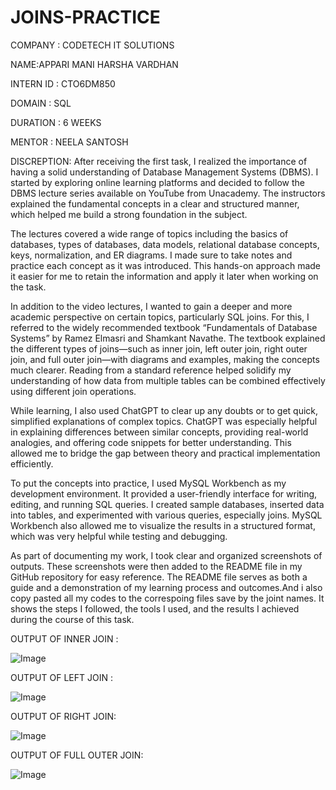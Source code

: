 # JOINS-PRACTICE

COMPANY : CODETECH IT SOLUTIONS

NAME:APPARI MANI HARSHA VARDHAN

INTERN ID : CTO6DM850

DOMAIN : SQL

DURATION : 6 WEEKS

MENTOR : NEELA SANTOSH

DISCREPTION:
After receiving the first task, I realized the importance of having a solid understanding of Database Management Systems (DBMS). I started by exploring online learning platforms and decided to follow the DBMS lecture series available on YouTube from Unacademy. The instructors explained the fundamental concepts in a clear and structured manner, which helped me build a strong foundation in the subject.

The lectures covered a wide range of topics including the basics of databases, types of databases, data models, relational database concepts, keys, normalization, and ER diagrams. I made sure to take notes and practice each concept as it was introduced. This hands-on approach made it easier for me to retain the information and apply it later when working on the task.

In addition to the video lectures, I wanted to gain a deeper and more academic perspective on certain topics, particularly SQL joins. For this, I referred to the widely recommended textbook “Fundamentals of Database Systems” by Ramez Elmasri and Shamkant Navathe. The textbook explained the different types of joins—such as inner join, left outer join, right outer join, and full outer join—with diagrams and examples, making the concepts much clearer. Reading from a standard reference helped solidify my understanding of how data from multiple tables can be combined effectively using different join operations.

While learning, I also used ChatGPT to clear up any doubts or to get quick, simplified explanations of complex topics. ChatGPT was especially helpful in explaining differences between similar concepts, providing real-world analogies, and offering code snippets for better understanding. This allowed me to bridge the gap between theory and practical implementation efficiently.

To put the concepts into practice, I used MySQL Workbench as my development environment. It provided a user-friendly interface for writing, editing, and running SQL queries. I created sample databases, inserted data into tables, and experimented with various queries, especially joins. MySQL Workbench also allowed me to visualize the results in a structured format, which was very helpful while testing and debugging.

As part of documenting my work, I took clear and organized screenshots of outputs. These screenshots were then added to the README file in my GitHub repository for easy reference. The README file serves as both a guide and a demonstration of my learning process and outcomes.And i also copy pasted all my codes to the correspoing files save by the joint names. It shows the steps I followed, the tools I used, and the results I achieved during the course of this task.

OUTPUT OF INNER JOIN :

![Image](https://github.com/user-attachments/assets/2856eb3c-390e-4e42-99a8-54cf9917d70f)

OUTPUT OF LEFT JOIN :

![Image](https://github.com/user-attachments/assets/61a5f71b-782f-495e-975c-7159aafeac2c)

OUTPUT OF RIGHT JOIN:

![Image](https://github.com/user-attachments/assets/779b8d20-3af1-4e3d-a221-b2366092e53d)

OUTPUT OF FULL OUTER JOIN:

![Image](https://github.com/user-attachments/assets/6048d152-cc57-491c-8a61-7284b7f2f6f6)
